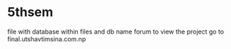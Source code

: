 # 5thsem
file with database within files and db name forum
to view the project go to final.utshavtimsina.com.np
